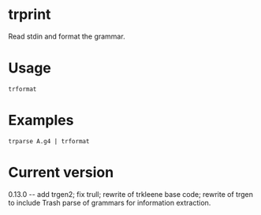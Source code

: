 # trprint

Read stdin and format the grammar.

# Usage

    trformat

# Examples

    trparse A.g4 | trformat

# Current version

0.13.0 -- add trgen2; fix trull; rewrite of trkleene base code; rewrite of trgen to include Trash parse of grammars for information extraction.
